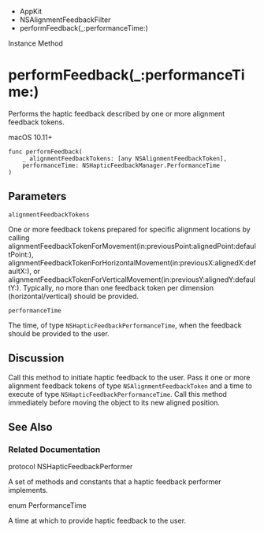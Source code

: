 

- AppKit
- NSAlignmentFeedbackFilter
-  performFeedback(\_:performanceTime:) 

Instance Method

# performFeedback(\_:performanceTime:)

Performs the haptic feedback described by one or more alignment feedback tokens.

macOS 10.11+

``` source
func performFeedback(
    _ alignmentFeedbackTokens: [any NSAlignmentFeedbackToken],
    performanceTime: NSHapticFeedbackManager.PerformanceTime
)
```

## Parameters 

`alignmentFeedbackTokens`  

One or more feedback tokens prepared for specific alignment locations by calling alignmentFeedbackTokenForMovement(in:previousPoint:alignedPoint:defaultPoint:), alignmentFeedbackTokenForHorizontalMovement(in:previousX:alignedX:defaultX:), or alignmentFeedbackTokenForVerticalMovement(in:previousY:alignedY:defaultY:). Typically, no more than one feedback token per dimension (horizontal/vertical) should be provided.

`performanceTime`  

The time, of type `NSHapticFeedbackPerformanceTime`, when the feedback should be provided to the user.

## Discussion

Call this method to initiate haptic feedback to the user. Pass it one or more alignment feedback tokens of type `NSAlignmentFeedbackToken` and a time to execute of type `NSHapticFeedbackPerformanceTime`. Call this method immediately before moving the object to its new aligned position.

## See Also

### Related Documentation

protocol NSHapticFeedbackPerformer

A set of methods and constants that a haptic feedback performer implements.

enum PerformanceTime

A time at which to provide haptic feedback to the user.

